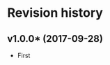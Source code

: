 Revision history
=================================

v1.0.0* (2017-09-28)
---------------------------------

* First
